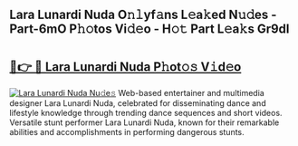 ## Lara Lunardi Nuda O𝚗𝚕yf𝚊ns L𝚎a𝚔ed N𝚞𝚍es - Part-6mO P𝚑𝚘tos Vi𝚍𝚎o - H𝚘𝚝 Part L𝚎a𝚔s Gr9dl

# <h2><a href="http://kf45s2.oniu.top/?m=Lara+Lunardi+Nuda">🔗👉 🔴 Lara Lunardi Nuda P𝚑ot𝚘𝚜 V𝚒d𝚎o</a></h2>

[![Lara Lunardi Nuda Nu𝚍e𝚜](https://i.imgur.com/0qMVB7G.gif)](http://kf45s2.oniu.top/?m=Lara+Lunardi+Nuda)
Web-based entertainer and multimedia designer Lara Lunardi Nuda, celebrated for disseminating dance and lifestyle knowledge through trending dance sequences and short videos. Versatile stunt performer Lara Lunardi Nuda, known for their remarkable abilities and accomplishments in performing dangerous stunts.  
